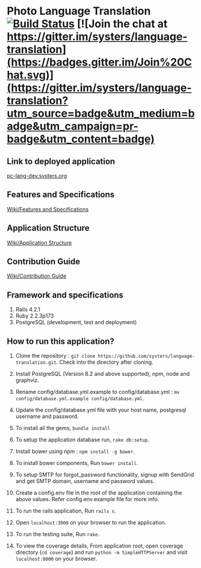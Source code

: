 # Photo Language Translation [![Build Status](https://travis-ci.org/systers/language-translation.svg?branch=develop)](https://travis-ci.org/systers/language-translation) [![Join the chat at https://gitter.im/systers/language-translation](https://badges.gitter.im/Join%20Chat.svg)](https://gitter.im/systers/language-translation?utm_source=badge&utm_medium=badge&utm_campaign=pr-badge&utm_content=badge)

## Link to deployed application
[pc-lang-dev.systers.org](http://pc-lang-dev.systers.org/)

## Features and Specifications
[Wiki/Features and Specifications](https://github.com/systers/language-translation/wiki/Features-and-Specifications)

## Application Structure
[Wiki/Application Structure](https://github.com/systers/language-translation/wiki/Application-Structure)

## Contribution Guide
[Wiki/Contribution Guide](https://github.com/systers/language-translation/wiki/Contribution-Guide)

## Framework and specifications

1. Rails 4.2.1
2. Ruby 2.2.3p173
3. PostgreSQL (development, test and deployment)

## How to run this application?

1. Clone the repository : `git clone https://github.com/systers/language-translation.git`. Check into the directory after cloning.

2. Install PostgreSQL (Version 8.2 and above supported), npm, node and graphviz.

3. Rename config/database.yml.example to config/database.yml : 
`mv config/database.yml.example config/database.yml`.

4. Update the config/database.yml file with your host name, postgresql username and password.

5. To install all the gems, `bundle install`

6. To setup the application database run, `rake db:setup`.

7. Install bower using npm : `npm install -g bower`.

8. To install bower components, Run `bower install`.

9. To setup SMTP for forgot_password functionality, signup with SendGrid and get SMTP domain, username and password values.

10. Create a config.env file in the root of the application containing the above values. Refer config.env.example file for more info.

11. To run the rails application, Run `rails s`.

12. Open `localhost:3000` on your browser to run the application.

13. To run the testing suite, Run `rake`.

14. To view the coverage details, From application root, open coverage directory (`cd coverage`) and run `python -m SimpleHTTPServer` and visit `localhost:8000` on your browser.